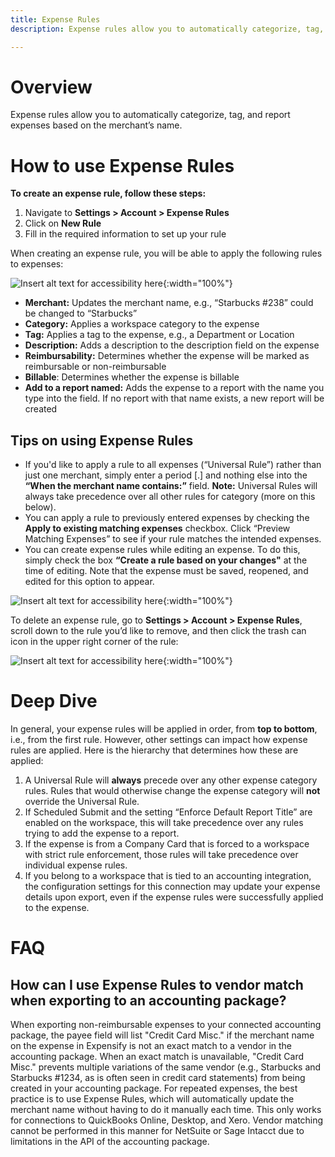 ```yaml
---
title: Expense Rules
description: Expense rules allow you to automatically categorize, tag, and report expenses based on the merchant's name.

---
```

# Overview
Expense rules allow you to automatically categorize, tag, and report expenses based on the merchant’s name.

# How to use Expense Rules 
**To create an expense rule, follow these steps:**
1. Navigate to **Settings > Account > Expense Rules**
2. Click on **New Rule**
3. Fill in the required information to set up your rule

When creating an expense rule, you will be able to apply the following rules to expenses:

![Insert alt text for accessibility here](https://help.expensify.com/assets/images/ExpensifyHelp_ExpenseRules_01.png){:width="100%"}

- **Merchant:** Updates the merchant name, e.g., “Starbucks #238” could be changed to “Starbucks”
- **Category:** Applies a workspace category to the expense
- **Tag:** Applies a tag to the expense, e.g., a Department or Location
- **Description:** Adds a description to the description field on the expense
- **Reimbursability:** Determines whether the expense will be marked as reimbursable or non-reimbursable
- **Billable**: Determines whether the expense is billable
- **Add to a report named:** Adds the expense to a report with the name you type into the field. If no report with that name exists, a new report will be created
  
## Tips on using Expense Rules
- If you'd like to apply a rule to all expenses (“Universal Rule”) rather than just one merchant, simply enter a period [.] and nothing else into the **“When the merchant name contains:”** field. **Note:** Universal Rules will always take precedence over all other rules for category (more on this below).
- You can apply a rule to previously entered expenses by checking the **Apply to existing matching expenses** checkbox. Click “Preview Matching Expenses” to see if your rule matches the intended expenses.
- You can create expense rules while editing an expense. To do this, simply check the box **“Create a rule based on your changes"** at the time of editing. Note that the expense must be saved, reopened, and edited for this option to appear.


![Insert alt text for accessibility here](https://help.expensify.com/assets/images/ExpensifyHelp_ExpenseRules_02.png){:width="100%"}


To delete an expense rule, go to **Settings > Account > Expense Rules**, scroll down to the rule you’d like to remove, and then click the trash can icon in the upper right corner of the rule:

![Insert alt text for accessibility here](https://help.expensify.com/assets/images/ExpensifyHelp_ExpenseRules_03.png){:width="100%"}

# Deep Dive
In general, your expense rules will be applied in order, from **top to bottom**, i.e., from the first rule. However, other settings can impact how expense rules are applied. Here is the hierarchy that determines how these are applied:
1. A Universal Rule will **always** precede over any other expense category rules. Rules that would otherwise change the expense category will **not** override the Universal Rule.
2. If Scheduled Submit and the setting “Enforce Default Report Title” are enabled on the workspace, this will take precedence over any rules trying to add the expense to a report.
3. If the expense is from a Company Card that is forced to a workspace with strict rule enforcement, those rules will take precedence over individual expense rules.
4. If you belong to a workspace that is tied to an accounting integration, the configuration settings for this connection may update your expense details upon export, even if the expense rules were successfully applied to the expense.


# FAQ 
## How can I use Expense Rules to vendor match when exporting to an accounting package?
When exporting non-reimbursable expenses to your connected accounting package, the payee field will list "Credit Card Misc." if the merchant name on the expense in Expensify is not an exact match to a vendor in the accounting package.
When an exact match is unavailable, "Credit Card Misc." prevents multiple variations of the same vendor (e.g., Starbucks and Starbucks #1234, as is often seen in credit card statements) from being created in your accounting package.
For repeated expenses, the best practice is to use Expense Rules, which will automatically update the merchant name without having to do it manually each time. 
This only works for connections to QuickBooks Online, Desktop, and Xero. Vendor matching cannot be performed in this manner for NetSuite or Sage Intacct due to limitations in the API of the accounting package.


